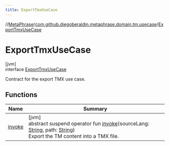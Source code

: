 ```yaml
---
title: ExportTmxUseCase
---
```

//[MetaPhrase](../../../index.html)/[com.github.diegoberaldin.metaphrase.domain.tm.usecase](../index.html)/[ExportTmxUseCase](index.html)



# ExportTmxUseCase



[jvm]\
interface [ExportTmxUseCase](index.html)

Contract for the export TMX use case.



## Functions


| Name | Summary |
|---|---|
| [invoke](invoke.html) | [jvm]<br>abstract suspend operator fun [invoke](invoke.html)(sourceLang: [String](https://kotlinlang.org/api/latest/jvm/stdlib/kotlin/-string/index.html), path: [String](https://kotlinlang.org/api/latest/jvm/stdlib/kotlin/-string/index.html))<br>Export the TM content into a TMX file. |

